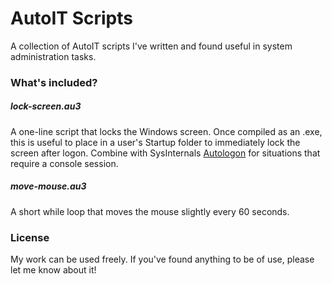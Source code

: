 <h1>AutoIT Scripts</h1>

<p>A collection of AutoIT scripts I've written and found useful in system administration tasks.</p>

<h3>What's included?</h3>

<h5>lock-screen.au3</h5>

<p>A one-line script that locks the Windows screen. Once compiled as an .exe, this is useful to place in a user's Startup folder to immediately lock the screen after logon. Combine with SysInternals <a href="http://technet.microsoft.com/en-us/sysinternals/bb963905.aspx">Autologon</a> for situations that require a console session.</p>

<h5>move-mouse.au3</h5>

<p>A short while loop that moves the mouse slightly every 60 seconds.

<h3>License</h3>

<p>My work can be used freely. If you've found anything to be of use, please let me know about it!</p>